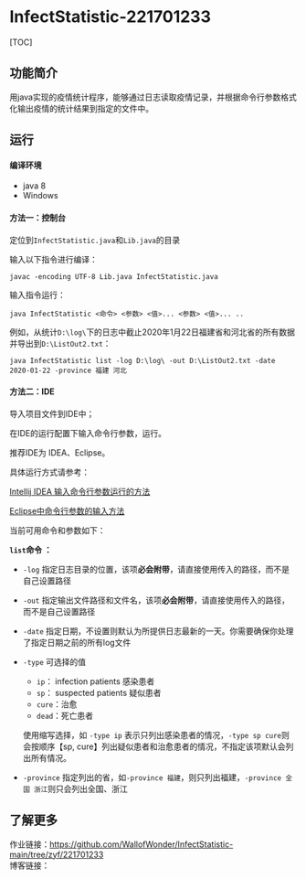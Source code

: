 # InfectStatistic-221701233

[TOC]



## 功能简介

用java实现的疫情统计程序，能够通过日志读取疫情记录，并根据命令行参数格式化输出疫情的统计结果到指定的文件中。

## 运行

#### 编译环境

- java 8
- Windows

#### 方法一：控制台

 定位到`InfectStatistic.java`和`Lib.java`的目录

输入以下指令进行编译：

```
javac -encoding UTF-8 Lib.java InfectStatistic.java
```

输入指令运行：

```
java InfectStatistic <命令> <参数> <值>... <参数> <值>... ..
```

例如，从统计`D:\log\`下的日志中截止2020年1月22日福建省和河北省的所有数据并导出到`D:\ListOut2.txt`：

```
java InfectStatistic list -log D:\log\ -out D:\ListOut2.txt -date 2020-01-22 -province 福建 河北
```



#### 方法二：IDE

导入项目文件到IDE中；

在IDE的运行配置下输入命令行参数，运行。

推荐IDE为 IDEA、Eclipse。

具体运行方式请参考：

[Intellij IDEA 输入命令行参数运行的方法](https://blog.csdn.net/HeatDeath/article/details/79102408)

[Eclipse中命令行参数的输入方法](https://blog.csdn.net/weixin_44256803/article/details/91517241)



当前可用命令和参数如下：

**`list`命令 ：**

- `-log` 指定日志目录的位置，该项**必会附带**，请直接使用传入的路径，而不是自己设置路径

- `-out` 指定输出文件路径和文件名，该项**必会附带**，请直接使用传入的路径，而不是自己设置路径

- `-date` 指定日期，不设置则默认为所提供日志最新的一天。你需要确保你处理了指定日期之前的所有log文件

- `-type` 可选择的值

    - `ip`： infection patients 感染患者
    - `sp`： suspected patients 疑似患者
    - `cure`：治愈 
    - `dead`：死亡患者

    使用缩写选择，如 `-type ip` 表示只列出感染患者的情况，`-type sp cure`则会按顺序【sp, cure】列出疑似患者和治愈患者的情况，不指定该项默认会列出所有情况。

- `-province` 指定列出的省，如`-province 福建`，则只列出福建，`-province 全国 浙江`则只会列出全国、浙江

## 了解更多

作业链接：https://github.com/WallofWonder/InfectStatistic-main/tree/zyf/221701233 <br/>
博客链接：


